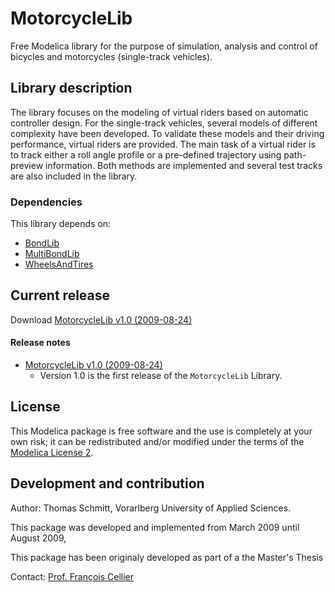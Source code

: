 # MotorcycleLib

Free Modelica library for the purpose of simulation, analysis and control of bicycles and motorcycles (single-track vehicles).

## Library description

The library focuses on the modeling of virtual riders based on automatic controller design. For the single-track vehicles, several models of different complexity have been developed. To validate these models and their driving performance, virtual riders are provided. The main task of a virtual rider is to track either a roll angle profile or a pre-defined trajectory using path-preview information. Both methods are implemented and several test tracks are also included in the library.
### Dependencies

This library depends on:

* [BondLib](https://github.com/modelica-3rdparty/BondLib)
* [MultiBondLib](https://github.com/modelica-3rdparty/MultiBondLib)
* [WheelsAndTires](https://github.com/modelica-3rdparty/WheelsAndTires)

## Current release

Download [MotorcycleLib v1.0 (2009-08-24)](../../archive/v1.0.zip)

#### Release notes

* [MotorcycleLib v1.0 (2009-08-24)](../../archive/v1.0.zip)
  * Version 1.0 is the first release of the `MotorcycleLib` Library.

## License

This Modelica package is free software and the use is completely at your own risk;
it can be redistributed and/or modified under the terms of the [Modelica License 2](https://modelica.org/licenses/ModelicaLicense2).

## Development and contribution
Author: Thomas Schmitt, Vorarlberg University of Applied Sciences.

This package was developed and implemented from March 2009 until August 2009,

This package has been originaly developed as part of a the Master's Thesis

Contact: [Prof. Fran&ccedil;ois Cellier](http://www.inf.ethz.ch/personal/fcellier/)

